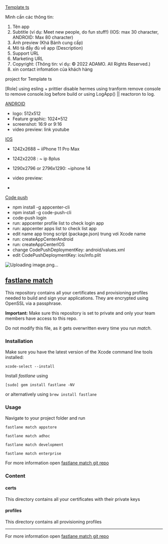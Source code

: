 [Template ts]()

Mình cần các thông tin:
1. Tên app 
2. Subtitle (ví dụ: Meet new people, do fun stuff!) (IOS: max 30 character, ANDROID: Max 80 character)
2. Ảnh preview (Khá Bảnh cung cấp)
3. Mô tả đầy đủ về app (Description)
4. Support URL
5. Marketing URL
6. Copyright: (Thông tin: ví dụ: © 2022 ADAMO. All Rights Reserved.) 
7. xin contact infomation của khách hàng

project for Template ts

[Role]
using esling + prittier
disable hermes
using tranform remove console to remove console.log before build
or using LogApp() || reactoron to log.

[ANDROID]()
+ logo: 512x512
+ Feature graphic: 1024*512
+ screenshot: 16:9 or 9:16
+ video preview: link youtube

[IOS]()
+ 1242x2688   ~ iiPhone 11 Pro Max
+ 1242x2208 :  ~ ip 8plus
+ 1290x2796 or 2796x1290: ~iphone 14

+ video preview:
+ 

[Code push](https://github.com/microsoft/appcenter-cli)

+ npm install -g appcenter-cli
+ npm install -g code-push-cli
+ code-push login 
+ run: appcenter profile list to check login app
+ run: appcenter apps list to check list app
+ edit name app trong script (package.json) trung vơi Xcode name
+ run: createAppCenterAndroid
+ run: createAppCenterIOS
+ change CodePushDeploymentKey: android/values.xml
+ edit CodePushDeploymentKey: ios/info.plit

![Uploading image.png…]()


## [fastlane match](https://docs.fastlane.tools/actions/match/)

This repository contains all your certificates and provisioning profiles needed to build and sign your applications. They are encrypted using OpenSSL via a passphrase.

**Important:** Make sure this repository is set to private and only your team members have access to this repo.

Do not modify this file, as it gets overwritten every time you run _match_.

### Installation

Make sure you have the latest version of the Xcode command line tools installed:

```
xcode-select --install
```

Install _fastlane_ using

```
[sudo] gem install fastlane -NV
```

or alternatively using `brew install fastlane`

### Usage

Navigate to your project folder and run

```
fastlane match appstore
```

```
fastlane match adhoc
```

```
fastlane match development
```

```
fastlane match enterprise
```

For more information open [fastlane match git repo](https://docs.fastlane.tools/actions/match/)

### Content

#### certs

This directory contains all your certificates with their private keys

#### profiles

This directory contains all provisioning profiles

---

For more information open [fastlane match git repo](https://docs.fastlane.tools/actions/match/)

